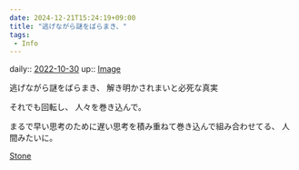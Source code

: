 ```yaml
---
date: 2024-12-21T15:24:19+09:00
title: "逃げながら謎をばらまき、"
tags:
 - Info
---
```


daily:: [2022-10-30](Daily_Note/2022-10-30.md)
up:: [Image](../Bar/Novel/Topics/Image.md)

逃げながら謎をばらまき、
解き明かされまいと必死な真実

それでも回転し、
人々を巻き込んで。

まるで早い思考のために遅い思考を積み重ねて巻き込んで組み合わせてる、
人間みたいに。

[Stone](../Bar/Novel/Nacaria/Stone.md)